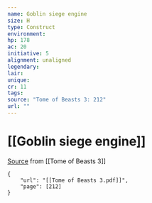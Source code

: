 ```yaml
---
name: Goblin siege engine
size: H
type: Construct
environment: 
hp: 178
ac: 20
initiative: 5
alignment: unaligned
legendary: 
lair: 
unique: 
cr: 11
tags: 
source: "Tome of Beasts 3: 212"
url: ""
---
```

# [[Goblin siege engine]]

[Source](zotero://open-pdf/library/items/BLGR9HVR?page=212) from [[Tome of Beasts 3]]

```pdf
{
	"url": "[[Tome of Beasts 3.pdf]]",
	"page": [212]
}
```

